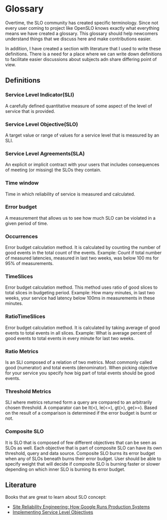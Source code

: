 # Glossary

Overtime, the SLO community has created specific terminology. Since not every user coming to project like OpenSLO knows
exactly what everything means we have created a glossary. This glossary should help newcomers understand things that we
discuss here and make contributions easier.

In addition, I have created a section with literature that I used to write these definitions. There is a need for a place
where we can write down definitions to facilitate easier discussions about subjects adn share differing point of view.

## Definitions

### Service Level Indicator(SLI)

A carefully defined quantitative measure of some aspect of the level of service that is
provided.

### Service Level Objective(SLO)

A target value or range of values for a service level that is measured by an SLI.

### Service Level Agreements(SLA)

An explicit or implicit contract with your users that includes consequences of
meeting (or missing) the SLOs they contain.

### Time window

Time in which reliability of service is measured and calculated.

### Error budget

A measurement that allows us to see how much SLO can be violated in a given period of time.

### Occurrences

Error budget calculation method. It is calculated by counting the number of good events in the total count
of the events. Example: Count if total number of measured latencies, measured in last two weeks, was below 100 ms for 95%
of measurements.

### TimeSlices

Error budget calculation method. This method uses ratio of good slices to total slices in budgeting
period. Example: How many minutes, in last two weeks, your service had latency below 100ms in measurements in these minutes.

### RatioTimeSlices

Error budget calculation method. It is calculated by taking average of good events to total
events in all slices. Example: What is average percent of good events to total events in every minute for last two weeks.

### Ratio Metrics

Is an SLI composed of a relation of two metrics. Most commonly called good (numerator) and total
events (denominator). When picking objective for your service you specify how big part of total events should be good events.

### Threshold Metrics

SLI where metrics returned form a query are compared to an arbitrarily chosen threshold. A comparator
can be lt(<), le(<=), gt(>), ge(>=). Based on the result of a comparison is determined if the error budget is burnt or not.

### Composite SLO

It is SLO that is composed of few different objectives that can be seen as SLOs as well.
Each objective that is part of composite SLO can have its own threshold, query and data source. Composite SLO burns its
error budget when any of SLOs beneath burns their error budget. User should be able to specify weight that will decide
if composite SLO is burning faster or slower depending on which inner SLO is burning its error budget.

## Literature

Books that are great to learn about SLO concept:

- [Site Reliability Engineering: How Google Runs Production Systems](https://sre.google/sre-book/table-of-contents/)
- [Implementing Service Level Objectives](https://www.oreilly.com/library/view/implementing-service-level/9781492076803/)
